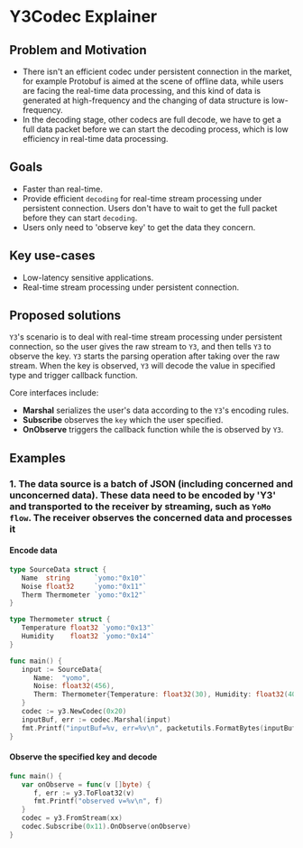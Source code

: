 # Y3Codec Explainer

## Problem and Motivation

- There isn't an efficient codec under persistent connection in the market, for example Protobuf is aimed at the scene of offline data, while users are facing the real-time data processing, and this kind of data is generated at high-frequency and the changing of data structure is low-frequency.
- In the decoding stage, other codecs are full decode, we have to get a full data packet before we can start the decoding process, which is low efficiency in real-time data processing.

## Goals

- Faster than real-time.
- Provide efficient `decoding` for real-time stream processing under persistent connection. Users don't have to wait to get the full packet before they can start `decoding`.
- Users only need to 'observe key' to get the data they concern.

## Key use-cases

- Low-latency sensitive applications.
- Real-time stream processing under persistent connection.

## Proposed solutions

`Y3`'s scenario is to deal with real-time stream processing under persistent connection, so the user gives the raw stream to `Y3`, and then tells `Y3` to observe the key. `Y3` starts the parsing operation after taking over the raw stream. When the key is observed, `Y3` will decode the value in specified type and trigger callback function.

Core interfaces include:

- **Marshal** serializes the user's data according to the `Y3`'s encoding rules.
- **Subscribe** observes the `key` which the user specified.
- **OnObserve** triggers the callback function while the is observed by `Y3`.

## Examples

### 1. The data source is a batch of JSON (including concerned and unconcerned data). These data need to be encoded by 'Y3' and transported to the receiver by streaming, such as `YoMo flow`. The receiver observes the concerned data and processes it

#### Encode data

```go
type SourceData struct {
   Name  string      `yomo:"0x10"`
   Noise float32     `yomo:"0x11"`
   Therm Thermometer `yomo:"0x12"`
}

type Thermometer struct {
   Temperature float32 `yomo:"0x13"`
   Humidity    float32 `yomo:"0x14"`
}

func main() {
   input := SourceData{
      Name:  "yomo",
      Noise: float32(456),
      Therm: Thermometer{Temperature: float32(30), Humidity: float32(40)},
   }
   codec := y3.NewCodec(0x20)
   inputBuf, err := codec.Marshal(input)
   fmt.Printf("inputBuf=%v, err=%v\n", packetutils.FormatBytes(inputBuf), err)
}
```

#### Observe the specified key and decode

```go
func main() {
   var onObserve = func(v []byte) {
      f, err := y3.ToFloat32(v)
      fmt.Printf("observed v=%v\n", f)
   }
   codec = y3.FromStream(xx)
   codec.Subscribe(0x11).OnObserve(onObserve)
}
```
